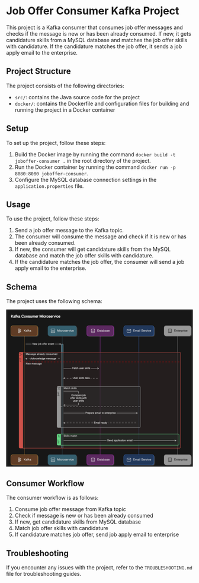 # Job Offer Consumer Kafka Project

This project is a Kafka consumer that consumes job offer messages and checks if the message is new or has been already consumed. If new, it gets candidature skills from a MySQL database and matches the job offer skills with candidature. If the candidature matches the job offer, it sends a job apply email to the enterprise.

## Project Structure

The project consists of the following directories:

* `src/`: contains the Java source code for the project
* `docker/`: contains the Dockerfile and configuration files for building and running the project in a Docker container

## Setup

To set up the project, follow these steps:

1. Build the Docker image by running the command `docker build -t joboffer-consumer .` in the root directory of the project.
2. Run the Docker container by running the command `docker run -p 8080:8080 joboffer-consumer`.
3. Configure the MySQL database connection settings in the `application.properties` file.

## Usage

To use the project, follow these steps:

1. Send a job offer message to the Kafka topic.
2. The consumer will consume the message and check if it is new or has been already consumed.
3. If new, the consumer will get candidature skills from the MySQL database and match the job offer skills with candidature.
4. If the candidature matches the job offer, the consumer will send a job apply email to the enterprise.

## Schema

The project uses the following schema:

![Consumer Schema](consumer-schema.png)

## Consumer Workflow

The consumer workflow is as follows:

1. Consume job offer message from Kafka topic
2. Check if message is new or has been already consumed
3. If new, get candidature skills from MySQL database
4. Match job offer skills with candidature
5. If candidature matches job offer, send job apply email to enterprise

## Troubleshooting

If you encounter any issues with the project, refer to the `TROUBLESHOOTING.md` file for troubleshooting guides.
